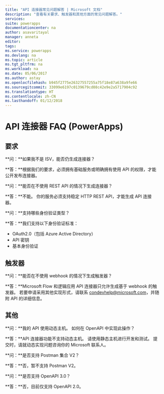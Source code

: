 ```yaml
---
title: "API 连接器常见问题解答 | Microsoft 文档"
description: "查看有关要求、触发器和其他方面的常见问题解答。"
services: 
suite: powerapps
documentationcenter: na
author: asavaritayal
manager: anneta
editor: 
tags: 
ms.service: powerapps
ms.devlang: na
ms.topic: article
ms.tgt_pltfrm: na
ms.workload: na
ms.date: 05/06/2017
ms.author: astay
ms.openlocfilehash: b945f2775e26327557255a75f18e87a638a9fe66
ms.sourcegitcommit: 33099e6197c0139679cd08c42e9e2a5717904c92
ms.translationtype: HT
ms.contentlocale: zh-CN
ms.lasthandoff: 01/12/2018
---
```

# <a name="api-connector-faq-powerapps"></a>API 连接器 FAQ (PowerApps)
## <a name="requirements"></a>要求
**问：**如果我不是 ISV，能否仍生成连接器？

**答：**根据我们的要求，必须拥有基础服务或明确拥有使用 API 的权限，才能公开发布连接器。

**问：**能否在不使用 REST API 的情况下生成连接器？

**答：**不能。 你的服务必须支持稳定 HTTP REST API，才能生成 API 连接器。

**问：**支持哪些身份验证类型？

**答：**我们支持以下身份验证标准：

* OAuth2.0（包括 Azure Active Directory）
* API 密钥
* 基本身份验证

## <a name="triggers"></a>触发器
**问：**能否在不使用 webhook 的情况下生成触发器？ 

**答：**Microsoft Flow 和逻辑应用 API 连接器只允许生成基于 webhook 的触发器。 若要申请采用其他实现形式，请联系 [condevhelp@microsoft.com](mailto:condevhelp@microsoft.com)，并随附 API 的详细信息。

## <a name="miscellaneous"></a>其他
**问：**我的 API 使用动态主机。 如何在 OpenAPI 中实现此操作？

**答：**API 连接器功能不支持动态主机。 请使用静态主机进行开发和测试。 提交时，请就动态实现问题咨询你的 Microsoft 联系人。

**问：**是否支持 Postman 集合 V2？

**答：**否，暂不支持 Postman V2。

**问：**是否支持 OpenAPI 3.0？

**答：**否，目前仅支持 OpenAPI 2.0。

